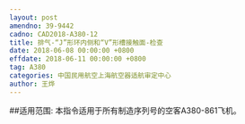 ```yaml
---
layout: post
amendno: 39-9442
cadno: CAD2018-A380-12
title: 排气-“J”形环内侧和“V”形槽接触面-检查
date: 2018-06-08 00:00:00 +0800
effdate: 2018-06-11 00:00:00 +0800
tag: A380
categories: 中国民用航空上海航空器适航审定中心
author: 王烨
---
```


##适用范围:
本指令适用于所有制造序列号的空客A380-861飞机。

